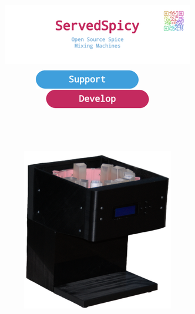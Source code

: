 <div align = center>

[![Header]][#]


[![Button Support]][Support]            
[![Button Develop]][Develop]

<br>
<br>
<br>
<br>
<br>
  
[![Preview]][#]

</div>

<br>
<br>
<br>
<br>


<!--   🌶  🌶  🌶  🌶  🌶  🌶  🌶  🌶  🌶  🌶  🌶  🌶  🌶  🌶  🌶  🌶  🌶   -->

[Header]: https://github.com/ServedSpicy/.github/blob/main/profile/Header.png

[Button Support]: https://github.com/ServedSpicy/.github/blob/main/profile/Support.png
[Button Develop]: https://github.com/ServedSpicy/.github/blob/main/profile/Develop.png

[Develop]: https://github.com/ServedSpicy/Documentation 'Design Documenation & More'
[Support]: https://github.com/ServedSpicy/Support 'Support Articles | Q&A | Guides'

[Preview]: https://github.com/ServedSpicy/.github/blob/main/profile/Preview.png

[#]: #
